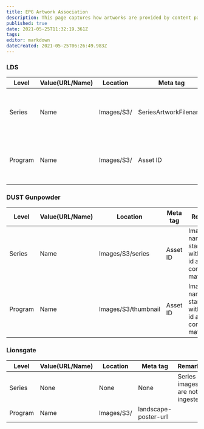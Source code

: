 ```yaml
---
title: EPG Artwork Association
description: This page captures how artworks are provided by content partners and how those associated to the respective assets.
published: true
date: 2021-05-25T11:32:19.361Z
tags: 
editor: markdown
dateCreated: 2021-05-25T06:26:49.983Z
---
```


### LDS

Level|Value(URL/Name)|Location|Meta tag|Remarks
-|-|-|-|-
Series|Name|Images/S3/|SeriesArtworkFilename|Series images are appended with `_series` for LDS' convenience
Program|Name|Images/S3/|Asset ID|Image names starting with asset id are considered matching

### DUST Gunpowder 

Level|Value(URL/Name)|Location|Meta tag|Remarks
-|-|-|-|-
Series|Name|Images/S3/series|Asset ID|Image names starting with asset id are considered matching
Program|Name|Images/S3/thumbnail|Asset ID|Image names starting with asset id are considered matching

### Lionsgate  

Level|Value(URL/Name)|Location|Meta tag|Remarks
-|-|-|-|-
Series|None|None|None|Series images are not ingested
Program|Name|Images/S3/|landscape-poster-url|
